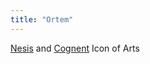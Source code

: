 ```yaml
---
title: "Ortem"
---
```


[Nesis](Religions/Gods/Nesis.md) and [Cognent](Religions/Gods/Cognent.md)
Icon of Arts